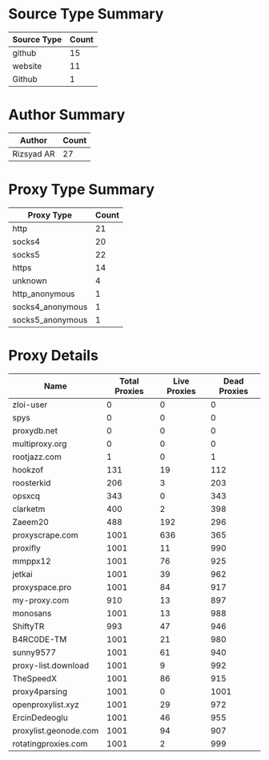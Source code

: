 # Source Type Summary

| Source Type | Count |
|-------------|-------|
| github | 15 |
| website | 11 |
| Github | 1 |


# Author Summary

| Author | Count |
|--------|-------|
| Rizsyad AR | 27 |


# Proxy Type Summary

| Proxy Type | Count |
|------------|-------|
| http | 21 |
| socks4 | 20 |
| socks5 | 22 |
| https | 14 |
| unknown | 4 |
| http_anonymous | 1 |
| socks4_anonymous | 1 |
| socks5_anonymous | 1 |


# Proxy Details

| Name | Total Proxies | Live Proxies | Dead Proxies |
|------|---------------|--------------|---------------|
| zloi-user | 0 | 0 | 0 |
| spys | 0 | 0 | 0 |
| proxydb.net | 0 | 0 | 0 |
| multiproxy.org | 0 | 0 | 0 |
| rootjazz.com | 1 | 0 | 1 |
| hookzof | 131 | 19 | 112 |
| roosterkid | 206 | 3 | 203 |
| opsxcq | 343 | 0 | 343 |
| clarketm | 400 | 2 | 398 |
| Zaeem20 | 488 | 192 | 296 |
| proxyscrape.com | 1001 | 636 | 365 |
| proxifly | 1001 | 11 | 990 |
| mmppx12 | 1001 | 76 | 925 |
| jetkai | 1001 | 39 | 962 |
| proxyspace.pro | 1001 | 84 | 917 |
| my-proxy.com | 910 | 13 | 897 |
| monosans | 1001 | 13 | 988 |
| ShiftyTR | 993 | 47 | 946 |
| B4RC0DE-TM | 1001 | 21 | 980 |
| sunny9577 | 1001 | 61 | 940 |
| proxy-list.download | 1001 | 9 | 992 |
| TheSpeedX | 1001 | 86 | 915 |
| proxy4parsing | 1001 | 0 | 1001 |
| openproxylist.xyz | 1001 | 29 | 972 |
| ErcinDedeoglu | 1001 | 46 | 955 |
| proxylist.geonode.com | 1001 | 94 | 907 |
| rotatingproxies.com | 1001 | 2 | 999 |
